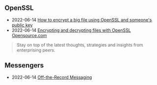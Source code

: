 ## OpenSSL

- 2022-06-14 [How to encrypt a big file using OpenSSL and someone's public key](https://www.czeskis.com/random/openssl-encrypt-file.html)
- 2022-06-14 [Encrypting and decrypting files with OpenSSL Opensource.com](https://opensource.com/article/21/4/encryption-decryption-openssl)
> Stay on top of the latest thoughts, strategies and insights from enterprising peers.

## Messengers
- 2022-06-14 [Off-the-Record Messaging](https://otr.cypherpunks.ca/)

